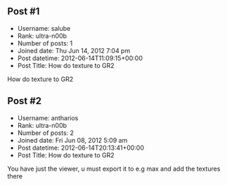 ## Post #1
- Username: salube
- Rank: ultra-n00b
- Number of posts: 1
- Joined date: Thu Jun 14, 2012 7:04 pm
- Post datetime: 2012-06-14T11:09:15+00:00
- Post Title: How do texture to GR2

How do texture to GR2
## Post #2
- Username: antharios
- Rank: ultra-n00b
- Number of posts: 2
- Joined date: Fri Jun 08, 2012 5:09 am
- Post datetime: 2012-06-14T20:13:41+00:00
- Post Title: How do texture to GR2

You have just the viewer, u must export it to e.g max and add the textures there
